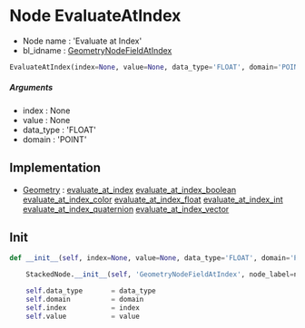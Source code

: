 # Node EvaluateAtIndex

- Node name : 'Evaluate at Index'
- bl_idname : [GeometryNodeFieldAtIndex](https://docs.blender.org/api/current/bpy.types.{bl_idname}.html)


``` python
EvaluateAtIndex(index=None, value=None, data_type='FLOAT', domain='POINT', node_label=None, node_color=None)
```
##### Arguments

- index : None
- value : None
- data_type : 'FLOAT'
- domain : 'POINT'

## Implementation

- [Geometry](/docs/GeoNodes/Geometry.md) : [evaluate_at_index](/docs/GeoNodes/Geometry.md#evaluate_at_index) [evaluate_at_index_boolean](/docs/GeoNodes/Geometry.md#evaluate_at_index_boolean) [evaluate_at_index_color](/docs/GeoNodes/Geometry.md#evaluate_at_index_color) [evaluate_at_index_float](/docs/GeoNodes/Geometry.md#evaluate_at_index_float) [evaluate_at_index_int](/docs/GeoNodes/Geometry.md#evaluate_at_index_int) [evaluate_at_index_quaternion](/docs/GeoNodes/Geometry.md#evaluate_at_index_quaternion) [evaluate_at_index_vector](/docs/GeoNodes/Geometry.md#evaluate_at_index_vector)

## Init

``` python
def __init__(self, index=None, value=None, data_type='FLOAT', domain='POINT', node_label=None, node_color=None):

    StackedNode.__init__(self, 'GeometryNodeFieldAtIndex', node_label=node_label, node_color=node_color)

    self.data_type       = data_type
    self.domain          = domain
    self.index           = index
    self.value           = value
```

